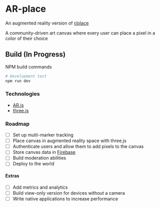 # AR-place

An augmented reality version of [r/place](https://www.reddit.com/r/place/)

A community-driven art canvas where every user can place a pixel in a color of their choice

## Build (In Progress)
NPM build commands
```bash
# Development test
npm run dev
```

### Technologies
- [AR.js](https://github.com/jeromeetienne/AR.js)
- [three.js](https://threejs.org/)

### Roadmap
- [ ] Set up multi-marker tracking
- [ ] Place canvas in augmented reality space with three.js
- [ ] Authenticate users and allow them to add pixels to the canvas
- [ ] Store canvas data in [Firebase](https://firebase.google.com/)
- [ ] Build moderation abilities
- [ ] Deploy to the world

#### Extras
- [ ] Add metrics and analytics
- [ ] Build view-only version for devices without a camera
- [ ] Write native applications to increase performance
